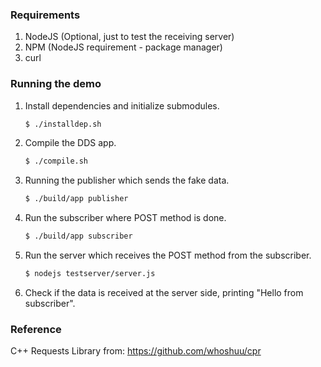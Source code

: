 ### Requirements
1. NodeJS (Optional, just to test the receiving server)
2. NPM (NodeJS requirement - package manager)
3. curl

### Running the demo
1. Install dependencies and initialize submodules.
    ```sh
    $ ./installdep.sh
    ```
2. Compile the DDS app.
    ```sh
    $ ./compile.sh
    ```
3. Running the publisher which sends the fake data.
    ```sh
    $ ./build/app publisher
    ```
4. Run the subscriber where POST method is done.
    ```sh
    $ ./build/app subscriber
    ```

5. Run the server which receives the POST method from the subscriber.
    ```sh
    $ nodejs testserver/server.js
    ```
6. Check if the data is received at the server side, printing "Hello from subscriber".

### Reference

C++ Requests Library from: https://github.com/whoshuu/cpr
